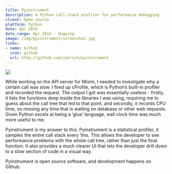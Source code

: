 ```yaml
---
title: Pyinstrument
description: A Python call-stack profiler for performance debugging
client: Open source
platform: Python
date: Apr 2014
date_range: Apr 2014 - Ongoing
image: /img/pyinstrument/screenshot.jpg
links:
- name: Github
  icon: github
  url: http://github.com/joerick/pyinstrument
---
```


![]({{page.image}})

While working on the API server for Mixim, I needed to investigate why a certain call was slow. I fired up cProfile, which is Python’s built-in profiler and recorded the request. The output I got was essentially useless - firstly, it lists the functions deep inside the libraries I was using, requiring me to guess about the call tree that led to that point, and secondly, it records CPU time, so missing any time that is waiting on database or other web requests. Given Python excels at being a ‘glue’ language, wall clock time was much more useful to me.

Pyinstrument is my answer to this. Pyinstrument is a statistical profiler, it samples the entire call stack every 1ms. This allows the developer to see performance problems with the whole call tree, rather than just the final function. It also provides a much clearer UI that lets the developer drill down to a slow section of code in a visual way.

Pyinstrument is open source software, and development happens on Github.
